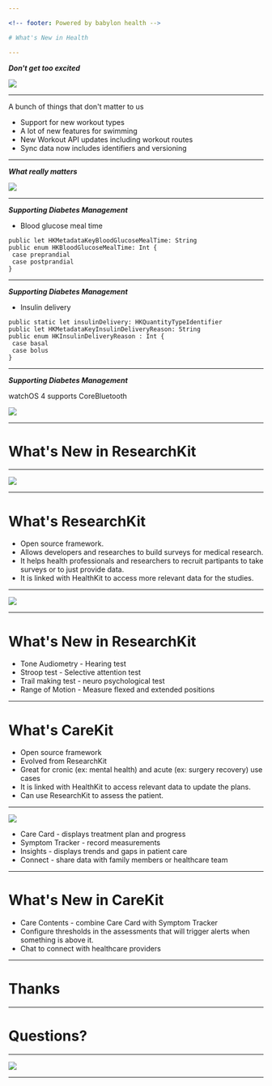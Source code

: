 ```yaml
---

<!-- footer: Powered by babylon health -->

# What's New in Health

---
```


***Don't get too excited***

![](https://media.giphy.com/media/26AHLspJScv2J6P0k/giphy.gif)

---

A bunch of things that don't matter to us
- Support for new workout types
- A lot of new features for swimming
- New Workout API updates including workout routes
- Sync data now includes identifiers and versioning

---

***What really matters***

![](https://media.giphy.com/media/UlT6oxzi1v2g0/giphy.gif)

---

***Supporting Diabetes Management***

- Blood glucose meal time

```
public let HKMetadataKeyBloodGlucoseMealTime: String
public enum HKBloodGlucoseMealTime: Int {
 case preprandial
 case postprandial
}
```
---

***Supporting Diabetes Management***

- Insulin delivery

```
public static let insulinDelivery: HKQuantityTypeIdentifier
public let HKMetadataKeyInsulinDeliveryReason: String
public enum HKInsulinDeliveryReason : Int {
 case basal
 case bolus
}
```
---

***Supporting Diabetes Management***

watchOS 4 supports CoreBluetooth

![](https://media.giphy.com/media/jVStxzak9yk2Q/giphy.gif)

---

# What's New in ResearchKit

---

![](http://www.troll.me/images/arnold-disgusting/whats-that-.jpg)

---

# What's ResearchKit

- Open source framework.
- Allows developers and researches to build surveys for medical research.
- It helps health professionals and researchers to recruit partipants to take surveys or to just provide data.
- It is linked with HealthKit to access more relevant data for the studies.

---

![](http://blog.zuehlke.com/wp-content/uploads/2015/07/Slide5-755x334.png)

---

# What's New in ResearchKit

- Tone Audiometry - Hearing test
- Stroop test - Selective attention test
- Trail making test - neuro psychological test
- Range of Motion - Measure flexed and extended positions

---

# What's CareKit

- Open source framework
- Evolved from ResearchKit
- Great for cronic (ex: mental health) and acute (ex: surgery recovery) use cases
- It is linked with HealthKit to access relevant data to update the plans.
- Can use ResearchKit to assess the patient.

---

![](http://blog.shazino.com/imgs/articles/dev/carekit-introduction/carekit-screens.png)

- Care Card - displays treatment plan and progress
- Symptom Tracker - record measurements
- Insights - displays trends and gaps in patient care
- Connect - share data with family members or healthcare team
---

# What's New in CareKit

- Care Contents - combine Care Card with Symptom Tracker
- Configure thresholds in the assessments that will trigger alerts when something is above it.
- Chat to connect with healthcare providers

---

# Thanks

---

# Questions?

---

![](http://troll.me/images/like-in-the-simpsons/wohoo-its-finally-over.jpg)

---

